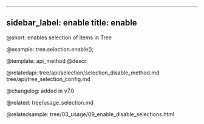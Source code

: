
---
sidebar_label: enable
title: enable
---          

@short: enables selection of items in Tree





@example:
tree.selection.enable();

@template: api_method
@descr:

@relatedapi: 
tree/api/selection/selection_disable_method.md
tree/api/tree_selection_config.md

@changelog:
added in v7.0

@related: tree/usage_selection.md

@relatedsample: tree/03_usage/09_enable_disable_selections.html